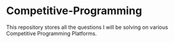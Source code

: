 # Competitive-Programming
This repository stores all the questions I will be solving on various Competitive Programming Platforms.

